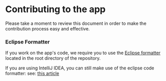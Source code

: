 # Contributing to the app

Please take a moment to review this document in order to make the contribution
process easy and effective.

### Eclipse Formatter

If you work on the app's code, we require you to use the [Eclipse formatter](https://github.com/smv-am-mpg/smv-app/blob/master/eclipse-formatter.xml) located in the root directory of the repository.

If you are using IntelliJ IDEA, you can still make use of the eclipse code formatter:
see: [this article](http://blog.jetbrains.com/idea/2014/01/intellij-idea-13-importing-code-formatter-settings-from-eclipse/)